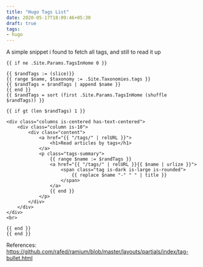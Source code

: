 ```yaml
---
title: "Hugo Tags List"
date: 2020-05-17T18:09:46+05:30
draft: true
tags:
- hugo
---
```

A simple snippet i found to fetch all tags, and still to read it up

```golang
{{ if ne .Site.Params.TagsInHome 0 }}

{{ $randTags := (slice)}}
{{ range $name, $taxonomy := .Site.Taxonomies.tags }}
{{ $randTags = $randTags | append $name }}
{{ end }}
{{ $randTags = sort (first .Site.Params.TagsInHome (shuffle $randTags)) }}

{{ if gt (len $randTags) 1 }}

<div class="columns is-centered has-text-centered">
    <div class="column is-10">
        <div class="content">
            <a href="{{ "/tags/" | relURL }}">
                <h1>Read articles by tags</h1>
            </a>
            <p class="tags-summary">
                {{ range $name := $randTags }}
                <a href="{{ "/tags/" | relURL }}{{ $name | urlize }}">
                    <span class="tag is-dark is-large is-rounded">
                        {{ replace $name "-" " " | title }}
                    </span>
                </a>
                {{ end }}
            </p>
        </div>
    </div>
</div>
<br>

{{ end }}
{{ end }}
```

References: https://github.com/rafed/ramium/blob/master/layouts/partials/index/tag-bullet.html
